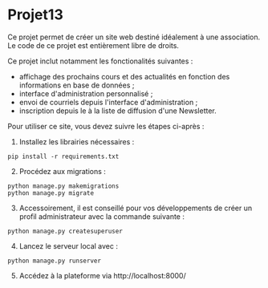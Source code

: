 # Projet13
Ce projet permet de créer un site web destiné idéalement à une association. Le code de ce projet est entièrement libre de droits.

Ce projet inclut notamment les fonctionalités suivantes :
- affichage des prochains cours et des actualités en fonction des informations en base de données ;
- interface d'administration personnalisé ;
- envoi de courriels depuis l'interface d'administration ;
- inscription depuis le à la liste de diffusion d'une Newsletter.

Pour utiliser ce site, vous devez suivre les étapes ci-après :
1) Installez les librairies nécessaires :
```
pip install -r requirements.txt
```
2) Procédez aux migrations :
```
python manage.py makemigrations
python manage.py migrate
```
3) Accessoirement, il est conseillé pour vos développements de créer un profil administrateur avec la commande suivante :
```
python manage.py createsuperuser
```
4) Lancez le serveur local avec :
```
python manage.py runserver
```
5) Accédez à la plateforme via http://localhost:8000/
